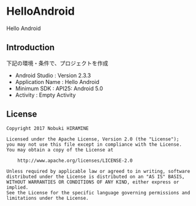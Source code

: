 # HelloAndroid
Hello Android

## Introduction
下記の環境・条件で、プロジェクトを作成
* Android Studio : Version 2.3.3
* Application Name : Hello Android
* Minimum SDK : API25: Android 5.0
* Activity : Empty Activity

## License
```
Copyright 2017 Nobuki HIRAMINE

Licensed under the Apache License, Version 2.0 (the "License");
you may not use this file except in compliance with the License.
You may obtain a copy of the License at

    http://www.apache.org/licenses/LICENSE-2.0

Unless required by applicable law or agreed to in writing, software
distributed under the License is distributed on an "AS IS" BASIS,
WITHOUT WARRANTIES OR CONDITIONS OF ANY KIND, either express or implied.
See the License for the specific language governing permissions and
limitations under the License.
```
